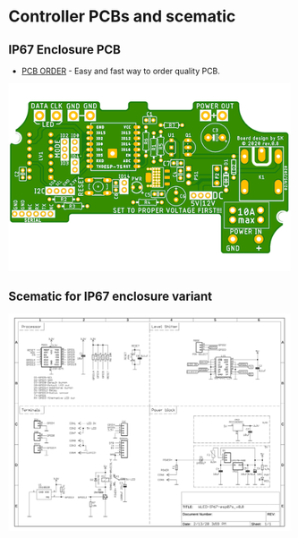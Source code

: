# Controller PCBs and scematic
## IP67 Enclosure PCB

-   [PCB ORDER](https://www.pcbway.com/project/shareproject/Controller_for_WLED_firmware_in_waterproof_enclosure.html) - Easy and fast way to order quality PCB.

![PCB](/resources/PCB.png)

## Scematic for IP67 enclosure variant

![Schematic](/resources/schematic.jpg)
